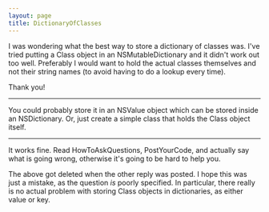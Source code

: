 ```yaml
---
layout: page
title: DictionaryOfClasses
---
```


I was wondering what the best way to store a dictionary of classes was.  I've tried putting a Class object in an NSMutableDictionary and it didn't work out too well.  Preferably I would want to hold the actual classes themselves and not their string names (to avoid having to do a lookup every time).

Thank you!

----

You could probably store it in an NSValue object which can be stored inside an NSDictionary. Or, just create a simple class that holds the Class object itself.

----

It works fine. Read HowToAskQuestions, PostYourCode, and actually say what is going wrong, otherwise it's going to be hard to help you.

The above got deleted when the other reply was posted. I hope this was just a mistake, as the question *is* poorly specified. In particular, there really is no actual problem with storing Class objects in dictionaries, as either value or key.

